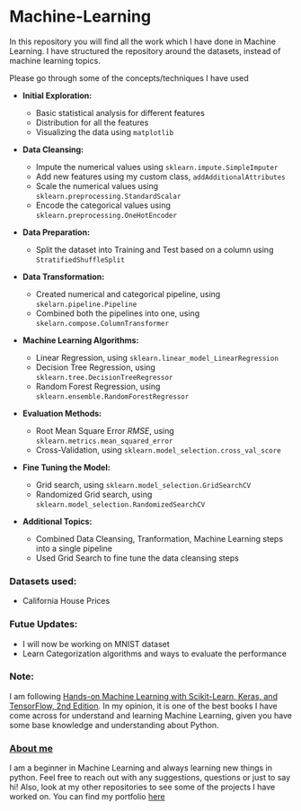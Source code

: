 # Machine-Learning
 
In this repository you will find all the work which I have done in Machine Learning.
I have structured the repository around the datasets, instead of machine learning topics. 

Please go through some of the concepts/techniques I have used

- __Initial Exploration:__
    - Basic statistical analysis for different features
    - Distribution for all the features
    - Visualizing the data using `matplotlib`

- __Data Cleansing:__
    - Impute the numerical values using `sklearn.impute.SimpleImputer`
    - Add new features using my custom class, `addAdditionalAttributes`
    - Scale the numerical values using `sklearn.preprocessing.StandardScalar`
    - Encode the categorical values using `sklearn.preprocessing.OneHotEncoder`

- __Data Preparation:__
    - Split the dataset into Training and Test based on a column using `StratifiedShuffleSplit`

- __Data Transformation:__
    - Created numerical and categorical pipeline, using `skelarn.pipeline.Pipeline`
    - Combined both the pipelines into one, using `skelarn.compose.ColumnTransformer`

- __Machine Learning Algorithms:__
    - Linear Regression, using `sklearn.linear_model_LinearRegression`
    - Decision Tree Regression, using `sklearn.tree.DecisionTreeRegressor`
    - Random Forest Regression, using `sklearn.ensemble.RandomForestRegressor`

- __Evaluation Methods:__
    - Root Mean Square Error _RMSE_, using `sklearn.metrics.mean_squared_error`
    - Cross-Validation, using `sklearn.model_selection.cross_val_score`

- __Fine Tuning the Model:__
    - Grid search, using `sklearn.model_selection.GridSearchCV`
    - Randomized Grid search, using `sklearn.model_selection.RandomizedSearchCV`

- __Additional Topics:__
    - Combined Data Cleansing, Tranformation, Machine Learning steps into a single pipeline
    - Used Grid Search to fine tune the data cleansing steps

### Datasets used:
- California House Prices

### Futue Updates:
- I will now be working on MNIST dataset
- Learn Categorization algorithms and ways to evaluate the performance

### Note:
I am following [Hands-on Machine Learning with Scikit-Learn, Keras, and TensorFlow, 2nd Edition](https://www.oreilly.com/library/view/hands-on-machine-learning/9781492032632/). In my opinion, it is one of the best books I have come across for understand and learning Machine Learning, given you have some base knowledge and understanding about Python.

### [About me](https://preetparmar.github.io/)
I am a beginner in Machine Learning and always learning new things in python. Feel free to reach out with any suggestions, questions or just to say hi!
Also, look at my other repositories to see some of the projects I have worked on.
You can find my portfolio [here](https://preetparmar.github.io/)